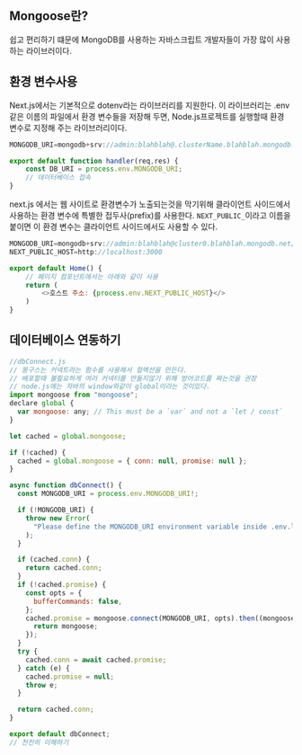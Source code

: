 ## Mongoose란?
쉽고 편리하기 떄문에 MongoDB를 사용하는 자바스크립트 개발자들이 가장 많이 사용하는 라이브러이다.

## 환경 변수사용
Next.js에서는 기본적으로 dotenv라는 라이브러리를 지원한다. 이 라이브러리는 .env같은 이름의 파일에서 환경 변수들을 저장해 두면, Node.js프로젝트를 실행할때 환경 변수로 지정해 주는 라이브러리이다.
```js
MONGODB_URI=mongodb+srv://admin:blahblah@.clusterName.blahblah.mongodb.net/databaseName?retryWrites=true&w=majority
```
```js
export default function handler(req,res) {
	const DB_URI = process.env.MONGODB_URI;
	// 데이터베이스 접속
}
```
next.js 에서는 웹 사이트로 환경변수가 노출되는것을 막기위해 클라이언트 사이드에서 사용하는 환경 변수에 특별한 접두사(prefix)를 사용한다. `NEXT_PUBLIC_`이라고 이름을 붙이면 이 환경 변수는 클라이언트 사이드에서도 사용할 수 있다.
```js
MONGODB_URI=mongodb+srv://admin:blahblah@cluster0.blahblah.mongodb.net/databaseName?retryWrites=true&w=majority
NEXT_PUBLIC_HOST=http://localhost:3000
```
```js
export default Home() {
	// 페이지 컴포넌트에서는 아래와 같이 사용
	return (
		<>호스트 주소: {process.env.NEXT_PUBLIC_HOST}</>	
	)
}
```

## 데이터베이스 연동하기
```js
//dbConnect.js
// 몽구스는 커넥트라는 함수를 사용해서 컬렉션을 만든다.
// 배포할때 불핖요하게 여러 커넥터를 만들지않기 위해 방어코드를 짜는것을 권장
// node.js에는 자바의 window와같이 global이라는 것이있다.
import mongoose from "mongoose";
declare global {
  var mongoose: any; // This must be a `var` and not a `let / const`
}

let cached = global.mongoose;

if (!cached) {
  cached = global.mongoose = { conn: null, promise: null };
}

async function dbConnect() {
  const MONGODB_URI = process.env.MONGODB_URI!;

  if (!MONGODB_URI) {
    throw new Error(
      "Please define the MONGODB_URI environment variable inside .env.local",
    );
  }

  if (cached.conn) {
    return cached.conn;
  }
  if (!cached.promise) {
    const opts = {
      bufferCommands: false,
    };
    cached.promise = mongoose.connect(MONGODB_URI, opts).then((mongoose) => {
      return mongoose;
    });
  }
  try {
    cached.conn = await cached.promise;
  } catch (e) {
    cached.promise = null;
    throw e;
  }

  return cached.conn;
}

export default dbConnect;
// 천천히 이해하기
```
